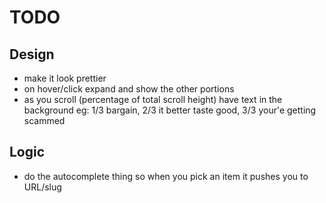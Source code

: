 # TODO

## Design

- make it look prettier
- on hover/click expand and show the other portions
- as you scroll (percentage of total scroll height) have text in the background eg: 1/3 bargain, 2/3 it better taste good, 3/3 your'e getting scammed

## Logic

- do the autocomplete thing so when you pick an item it pushes you to URL/slug
